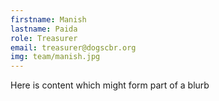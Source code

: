 ```yaml
---
firstname: Manish 
lastname: Paida
role: Treasurer
email: treasurer@dogscbr.org
img: team/manish.jpg
---
```

Here is content which might form part of a blurb